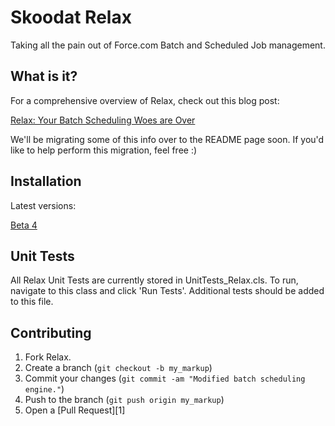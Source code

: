 Skoodat Relax
=============

Taking all the pain out of Force.com Batch and Scheduled Job management.

What is it?
-------

For a comprehensive overview of Relax, check out this blog post:

[Relax: Your Batch Scheduling Woes are Over](http://zachelrath.wordpress.com/2012/06/28/relax-your-batch-scheduling-woes-are-over/)
    
We'll be migrating some of this info over to the README page soon. If you'd like to help perform this migration, feel free :)


Installation
-----------

Latest versions:

[Beta 4](https://login.salesforce.com/packaging/installPackage.apexp?p0=04tE0000000HWiT)


Unit Tests
-------

All Relax Unit Tests are currently stored in UnitTests_Relax.cls. To run, navigate to this class and click 'Run Tests'. Additional tests should be added to this file.


Contributing
------------

1. Fork Relax.
2. Create a branch (`git checkout -b my_markup`)
3. Commit your changes (`git commit -am "Modified batch scheduling engine."`)
4. Push to the branch (`git push origin my_markup`)
5. Open a [Pull Request][1]